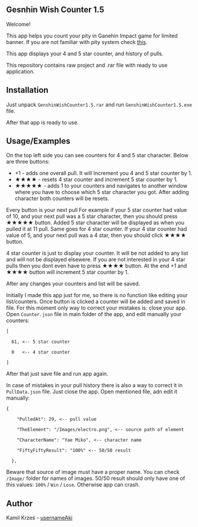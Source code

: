 
## Gesnhin Wish Counter 1.5

Welcome!

This app helps you count your pity in Ganehin Impact game for limited banner.
If you are not familiar with pity system check [this](https://game8.co/games/Genshin-Impact/archives/305937).

This app displays your 4 and 5 star counter, and history of pulls.

This repository contains raw project and .rar file with ready to use application.


## Installation
Just unpack ``GenshinWishCounter1.5.rar`` and run ``GenshinWishCounter1.5.exe`` file.

After that app is ready to use.

## Usage/Examples
On the top left side you can see counters for 4 and 5 star character.
Below are three buttons:
- +1 - adds one overall pull. It will Increment you 4 and 5 star counter by 1.
- ★★★★ - resets 4 star counter and increment 5 star counter by 1.
- ★★★★★ - adds 1 to your counters and navigates to another window where you have to choose which 5 star character you got. After adding character both counters will be resets.

Every button is your next pull For example if your 5 star counter had value of 10, and your next pull was a 5 star character, then you should press ★★★★★ button. Added 5 star character will be displayed as when you pulled it at 11 pull. Same goes for 4 star counter. If your 4 star counter had value of 5, and your next pull was a 4 star, then you should click ★★★★ button.

4 star counter is just to display your counter. It will be not added to any list and will not be displayed elsewere. If you are not interested in your 4 star pulls then you dont even have to press ★★★★ button. At the end +1 and ★★★★ button will increment 5 star counter by 1.


After any changes your counters and list will be saved. 


Initially I made this app just for me, so there is no function like editing your list/counters. Once button is clicked a counter will be added and saved in file.
For this moment only way to correct your mistakes is: close your app. Open ``Counter.json`` file in main folder of the app, and edit manually your counters:
```
[

  61, <-- 5 star counter

  0   <-- 4 star counter

]
```
After that just save file and run app again.

In case of mistakes in your pull history there is also a way to correct it in ``PullData.json`` file. Just close the app. Open mentioned file, adn edit it manually:
```
{

    "PulledAt": 29, <-- pull value

    "TheElement": "/Images/electro.png", <-- source path of element

    "CharacterName": "Yae Miko", <-- character name

    "FiftyFiftyResult": "100%" <-- 50/50 result

  },

```
Beware that source of image must have a proper name. You can check ``/Image/`` folder for names of images.
50/50 result should only have one of this values: ``100%`` / ``Win`` / ``Lose``. Otherwise app can crash.

## Author

Kamil Krześ - [usernameAki](https://github.com/usernameAki)
